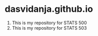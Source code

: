 # dasvidanja.github.io
1. This is my repository for STATS 500
2. This is my repository for STATS 503
